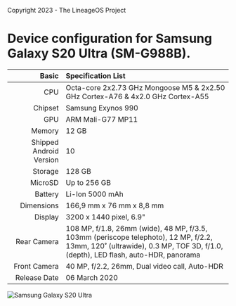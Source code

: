 Copyright 2023 - The LineageOS Project

Device configuration for Samsung Galaxy S20 Ultra (SM-G988B).
========================================

Basic   | Specification List
-------:|:-------------------------
CPU     | Octa-core 2x2.73 GHz Mongoose M5 & 2x2.50 GHz Cortex-A76 & 4x2.0 GHz Cortex-A55
Chipset | Samsung Exynos 990
GPU     | ARM Mali-G77 MP11
Memory  | 12 GB
Shipped Android Version | 10
Storage | 128 GB
MicroSD | Up to 256 GB
Battery | Li-Ion 5000 mAh
Dimensions | 166,9 mm x 76 mm x 8,8 mm
Display | 3200 x 1440 pixel, 6.9"
Rear Camera  | 108 MP, f/1.8, 26mm (wide), 48 MP, f/3.5, 103mm (periscope telephoto), 12 MP, f/2.2, 13mm, 120˚ (ultrawide), 0.3 MP, TOF 3D, f/1.0, (depth), LED flash, auto-HDR, panorama
Front Camera | 40 MP, f/2.2, 26mm, Dual video call, Auto-HDR
Release Date | 06 March 2020

![Samsung Galaxy S20 Ultra](https://fdn2.gsmarena.com/vv/pics/samsung/samsung-galaxy-s20-ultra-10.jpg "Samsung Galaxy S20 Ultra")
